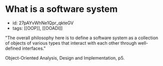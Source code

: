 # What is a software system
* id: 27pAYvWhNe1Qpr_qkteGV
* tags: [[OOP]], [[OOADI]]

"The overall philosophy here is to define a software system as a collection of objects of various types that interact with each other through well-defined interfaces."

Object-Oriented Analysis, Design and Implementation, p5.